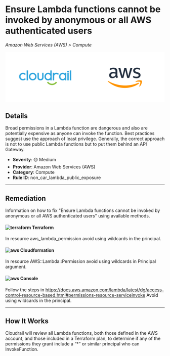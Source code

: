 # Ensure Lambda functions cannot be invoked by anonymous or all AWS authenticated users

*Amazon Web Services (AWS) > Compute*

![Cloudrail and Amazon Web Services (AWS) logos](../images/cloudrail_aws.png)

## Details
Broad permissions in a Lambda function are dangerous and also are potentially expensive as anyone can invoke the function. Best practices suggest use the approach of least privilege. Generally, the correct approach is not to use public Lambda functions but to put them behind an API Gateway.

- **Severity**: 🟡 Medium
- **Provider**: Amazon Web Services (AWS)
- **Category**: Compute
- **Rule ID**: non_car_lambda_public_exposure

---

## Remediation
Information on how to fix "Ensure Lambda functions cannot be invoked by anonymous or all AWS authenticated users" using available methods.


####  <img src="../_media/emojis/terraform.png" alt="terraform" width="20"/>  Terraform
In resource aws_lambda_permission avoid using wildcards in the principal.








#### <img src="../_media/emojis/aws.png" alt="aws" width="20"/> Cloudformation
In resource AWS::Lambda::Permission avoid using wildcards in Principal argument.



####  <img src="../_media/emojis/aws.png" alt="aws" width="20"/> Console
Follow the steps in <https://docs.aws.amazon.com/lambda/latest/dg/access-control-resource-based.html#permissions-resource-serviceinvoke> Avoid using wildcards in the principal.




---

## How It Works
Cloudrail will review all Lambda functions, both those defined in the AWS account, and those included in a Terraform plan, to determine if any of the permissions they grant include a “*” or similar principal who can InvokeFunction.